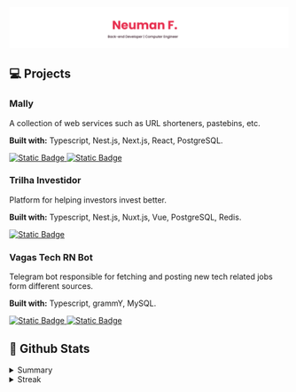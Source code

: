 <a href="https://neumanf.com">
    <img src="images/header.png">
</a>

## 💻 Projects

### Mally

A collection of web services such as URL shorteners, pastebins, etc. 

**Built with:** Typescript, Nest.js, Next.js, React, PostgreSQL.

<a href="https://github.com/neumanf/mally">
    <img alt="Static Badge" src="https://img.shields.io/badge/Source%20code-242131?style=for-the-badge">
</a>

<a href="https://mally.neumanf.com">
    <img alt="Static Badge" src="https://img.shields.io/badge/Live-E83151?style=for-the-badge">
</a>

### Trilha Investidor

Platform for helping investors invest better.

**Built with:** Typescript, Nest.js, Nuxt.js, Vue, PostgreSQL, Redis.

<a href="https://trilhainvestidor.com.br">
    <img alt="Static Badge" src="https://img.shields.io/badge/Live-E83151?style=for-the-badge">
</a>

### Vagas Tech RN Bot

Telegram bot responsible for fetching and posting new tech related jobs form different sources. 

**Built with:** Typescript, grammY, MySQL.

<a href="https://github.com/neumanf/vagastechrnbot">
    <img alt="Static Badge" src="https://img.shields.io/badge/Source%20code-242131?style=for-the-badge">
</a>

<a href="https://t.me/s/vagastechrn">
    <img alt="Static Badge" src="https://img.shields.io/badge/Live-E83151?style=for-the-badge">
</a>

## 📃 Github Stats

<details>

<summary>Summary</summary>

<img height="180em" src="https://github-readme-stats.vercel.app/api?username=neumanf&theme=buefy&show_icons=true&include_all_commits=true&title_color=E83151&icon_color=E83151" />

</details>

<details>

<summary>Streak</summary>

[![GitHub Streak](https://streak-stats.demolab.com?user=neumanf&theme=buefy)](https://github.com/neumanf)

</details>
